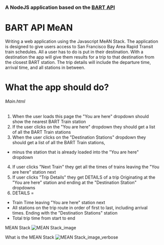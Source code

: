 ### A NodeJS application based on the [BART API](http://api.bart.gov/docs/overview/index.aspx)
# BART API MeAN

Writing a web application using the Javascript MeAN Stack. The application is designed to give users access to San Francisco Bay Area Rapid Transit train schedules. All a user has to do is put in their destination. With a destination the app will give them results for a trip to that destination from the closest BART station. The trip details will include the departure time, arrival time, and all stations in between.

# What the app should do?

###### Main.html
1. When the user loads this page the "You are here" dropdown should show the nearest BART Train station
2. If the user clicks on the "You are here" dropdown they should get a list of all the BART Train stations
3. When the user clicks on the "Destination Stations" dropdown they should get a list of all the BART Train stations, 
  * minus the station that is already loaded into the "You are here" dropdown
4. If user clicks "Next Train" they get all the times of trains leaving the "You are here" station next
5. If user clicks "Trip Details" they get DETAILS of a trip Originating at the "You are here" station and ending at the "Destination Station" dropdowns
6. DETAILS = 
  - Train Time leaving "You are here" station next
  - All stations on the trip route in order of first to last, including arrival times. Ending with the "Destination Stations" station
  - Total trip time from start to end

MEAN Stack ![MEAN Stack_image](https://upload.wikimedia.org/wikipedia/commons/b/b1/Meanstack-624x250.jpg)



What is the MEAN Stack ![MEAN Stack_image_verbose](http://amartam.com/images/mean2.png)